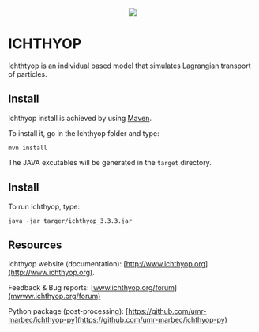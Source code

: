<div align="center">
  <img src="http://www.ichthyop.org/system/files/userfiles/logo-ichthyop.png">
</div>

# ICHTHYOP 

Ichthtyop is an individual based model that simulates Lagrangian transport of particles.

## Install

Ichthyop install is achieved by using [Maven](https://maven.apache.org/).

To install it, go in the Ichthyop folder and type:

`mvn install`

The JAVA excutables will be generated in the `target` directory.

## Install

To run Ichthyop, type:

`java -jar targer/ichthyop_3.3.3.jar`

## Resources

Ichthyop website (documentation): [http://www.ichthyop.org](http://www.ichthyop.org).

Feedback & Bug reports: [www.ichthyop.org/forum](mwww.ichthyop.org/forum)

Python package (post-processing): [https://github.com/umr-marbec/ichthyop-py](https://github.com/umr-marbec/ichthyop-py)
